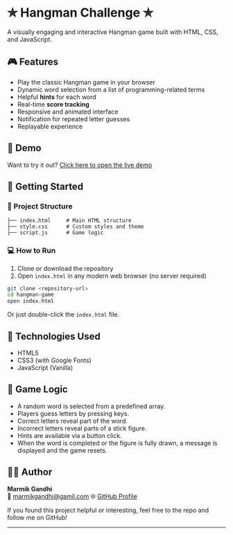 
# ✯ Hangman Challenge ✯

A visually engaging and interactive Hangman game built with HTML, CSS, and JavaScript.

## 🎮 Features

- Play the classic Hangman game in your browser
- Dynamic word selection from a list of programming-related terms
- Helpful **hints** for each word
- Real-time **score tracking**
- Responsive and animated interface
- Notification for repeated letter guesses
- Replayable experience

## 🚀 Demo

Want to try it out? [Click here to open the live demo](https://bmi-calculator-marmik.netlify.app/)

## 🚀 Getting Started

### 📁 Project Structure

```
├── index.html     # Main HTML structure
├── style.css      # Custom styles and theme
├── script.js      # Game logic
```

### 💻 How to Run

1. Clone or download the repository
2. Open `index.html` in any modern web browser (no server required)

```bash
git clone <repository-url>
cd hangman-game
open index.html
```

Or just double-click the `index.html` file.

## 🔧 Technologies Used

- HTML5
- CSS3 (with Google Fonts)
- JavaScript (Vanilla)

## 🧠 Game Logic

- A random word is selected from a predefined array.
- Players guess letters by pressing keys.
- Correct letters reveal part of the word.
- Incorrect letters reveal parts of a stick figure.
- Hints are available via a button click.
- When the word is completed or the figure is fully drawn, a message is displayed and the game resets.

## 👨‍💻 Author

**Marmik Gandhi**  
📧 [marmikgandhi@gamil.com](mailto:marmikgandhi@gamil.com) 
🌐 [GitHub Profile](https://github.com/MarmikGandhi)

If you found this project helpful or interesting, feel free to the repo and follow me on GitHub!

---
